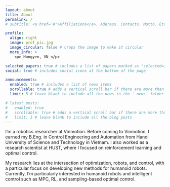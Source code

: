 ```yaml
---
layout: about
title: About
permalink: /
# subtitle: <a href='#'>Affiliations</a>. Address. Contacts. Motto. Etc.

profile:
  align: right
  image: prof_pic.jpg
  image_circular: false # crops the image to make it circular
  more_info: >
    <p> Hungyen, VN </p>

selected_papers: true # includes a list of papers marked as "selected={true}"
social: true # includes social icons at the bottom of the page

announcements:
  enabled: true # includes a list of news items
  scrollable: true # adds a vertical scroll bar if there are more than 3 news items
  limit: 5 # leave blank to include all the news in the `_news` folder

# latest_posts:
#   enabled: true
#   scrollable: true # adds a vertical scroll bar if there are more than 3 new posts items
#   limit: 3 # leave blank to include all the blog posts
---
```

I’m a robotics researcher at Vinmotion. Before coming to Vinmotion, I earned my B.Eng. in Control Engineering and Automation from Hanoi University of Science and Technology in Vietnam. I also worked as a research scientist at HUST, where I focused on reinforcement learning and optimal control.

My research lies at the intersection of optimization, robots, and control, with a particular focus on developing new methods for humanoid robots. Currently, I’m particularly interested in humanoid robots and intelligent control such as MPC, RL, and sampling-based optimal control. 
